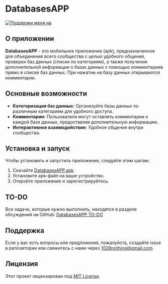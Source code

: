 # DatabasesAPP
[![Поддержи меня на](https://img.shields.io/badge/Support%20me%20on-Patreon-orange.svg?style=for-the-badge&logo=patreon)](https://www.patreon.com/Timur854)
## О приложении
**DatabasesAPP** - это мобильное приложение (apk), предназначенное для объединения всего сообщества с целью удобного общения, проверки баз данных (списки по категориям), а также получения дополнительной информации о базах данных с помощью комментариев прямо в списке баз данных. При нажатии на базу данных открываются комментарии.

## Основные возможности
- **Категоризация баз данных:** Организуйте базы данных по различным категориям для удобного доступа.
- **Комментарии:** Пользователи могут оставлять комментарии к каждой базе данных, предоставляя дополнительную информацию.
- **Интерактивное взаимодействие:** Удобное общение внутри сообщества.

## Установка и запуск
Чтобы установить и запустить приложение, следуйте этим шагам:

1. Скачайте [DatabasesAPP.apk](https://github.com/NikeYT/DatabasesAPP/releases/tag/main_release).
2. Установите apk-файл на ваше устройство.
3. Откройте приложение и зарегистрируйтесь.

## TO-DO
Все задачи, которые нужно выполнить, находятся в разделе обсуждений на GitHub: [DatabasesAPP TO-DO](https://github.com/NikeYT/DatabasesAPP/discussions)

## Поддержка
Если у вас есть вопросы или предложения, пожалуйста, создайте issue в репозитории или свяжитесь с нами через [1028nothing@gmail.com](mailto:1028nothing@gmail.com).

## Лицензия
Этот проект лицензирован под [MIT License](LICENSE).

